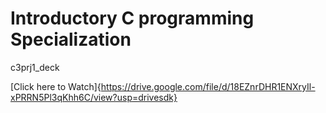 # Introductory C programming Specialization
c3prj1_deck

[Click here to Watch]{https://drive.google.com/file/d/18EZnrDHR1ENXryIl-xPRRN5Pl3qKhh6C/view?usp=drivesdk}
